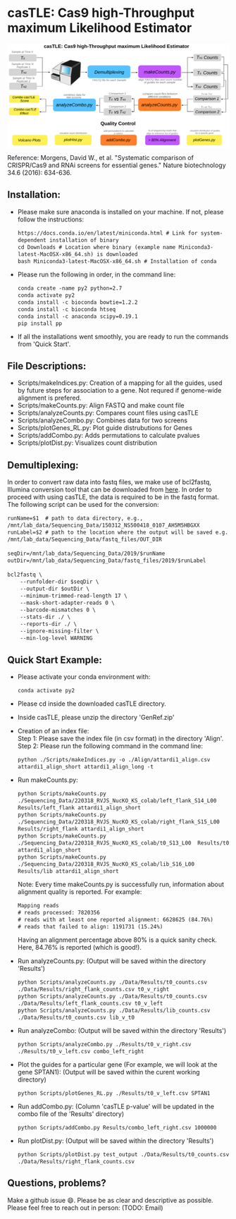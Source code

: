 # casTLE: Cas9 high-Throughput maximum Likelihood Estimator

<img align="center" src="./aux/workflow.png"/>


Reference: Morgens, David W., et al. "Systematic comparison of CRISPR/Cas9 and RNAi screens for essential genes." Nature biotechnology 34.6 (2016): 634-636.



## Installation: 
- Please make sure anaconda is installed on your machine. If not, please follow the instructions: 
   ```
   https://docs.conda.io/en/latest/miniconda.html # Link for system-dependent installation of binary 
   cd Downloads # Location where binary (example name Miniconda3-latest-MacOSX-x86_64.sh) is downloaded
   bash Miniconda3-latest-MacOSX-x86_64.sh # Installation of conda
   ```
- Please run the following in order, in the command line: 
   ```
   conda create -name py2 python=2.7
   conda activate py2
   conda install -c bioconda bowtie=1.2.2
   conda install -c bioconda htseq
   conda install -c anaconda scipy=0.19.1
   pip install pp
   ```  
- If all the installations went smoothly, you are ready to run the commands from 'Quick Start'. 

## File Descriptions:
- Scripts/makeIndices.py: Creation of a mapping for all the guides, used by future steps for association to a gene. Not requred if genome-wide alignment is prefered. 
- Scripts/makeCounts.py: Align FASTQ and make count file
- Scripts/analyzeCounts.py: Compares count files using casTLE
- Scripts/analyzeCombo.py: Combines data for two screens
- Scripts/plotGenes_RL.py: Plot guide distrubutions for Genes
- Scripts/addCombo.py: Adds permutations to calculate pvalues
- Scripts/plotDist.py: Visualizes count distribution

## Demultiplexing: 
In order to convert raw data into fastq files, we make use of bcl2fastq, Illumina conversion tool that can be downloaded from [here](https://support.illumina.com/sequencing/sequencing_software/bcl2fastq-conversion-software.html). In order to proceed with using casTLE, the data is required to be in the fastq format. The following script can be used for the conversion: 
```
runName=$1  # path to data directory, e.g., /mnt/lab_data/Sequencing_Data/150312_NS500418_0107_AH5M5HBGXX
runLabel=$2 # path to the location where the output will be saved e.g. /mnt/lab_data/Sequencing_Data/fastq_files/OUT_DIR

seqDir=/mnt/lab_data/Sequencing_Data/2019/$runName
outDir=/mnt/lab_data/Sequencing_Data/fastq_files/2019/$runLabel

bcl2fastq \
    --runfolder-dir $seqDir \
    --output-dir $outDir \
    --minimum-trimmed-read-length 17 \
    --mask-short-adapter-reads 0 \
    --barcode-mismatches 0 \
    --stats-dir ./ \
    --reports-dir ./ \
    --ignore-missing-filter \
    --min-log-level WARNING
```


## Quick Start Example: 
- Please activate your conda environment with: 
   ```
   conda activate py2
   ```  
- Please cd inside the downloaded casTLE directory.  
- Inside casTLE, please unzip the directory 'GenRef.zip'
- Creation of an index file: <br />
  Step 1: Please save the index file (in csv format) in the directory 'Align'. <br />
  Step 2: Please run the following command in the command line: <br />
  ```
  python ./Scripts/makeIndices.py -o ./Align/attardi1_align.csv attardi1_align_short attardi1_align_long -t
  ```  
- Run makeCounts.py: <br />
  ```
  python Scripts/makeCounts.py ./Sequencing_Data/220318_RVJS_NucKO_KS_colab/left_flank_S14_L00  Results/left_flank attardi1_align_short   
  python Scripts/makeCounts.py ./Sequencing_Data/220318_RVJS_NucKO_KS_colab/right_flank_S15_L00  Results/right_flank attardi1_align_short 
  python Scripts/makeCounts.py ./Sequencing_Data/220318_RVJS_NucKO_KS_colab/t0_S13_L00  Results/t0 attardi1_align_short 
  python Scripts/makeCounts.py ./Sequencing_Data/220318_RVJS_NucKO_KS_colab/lib_S16_L00  Results/lib attardi1_align_short 
  ``` 
  Note: Every time makeCounts.py is successfully run, information about alignment quality is reported. For example: 
  ```
  Mapping reads
  # reads processed: 7820356
  # reads with at least one reported alignment: 6628625 (84.76%)
  # reads that failed to align: 1191731 (15.24%)
  ```
  Having an alignment percentage above 80\% is a quick sanity check. Here, 84.76\% is reported (which is good!). 

- Run analyzeCounts.py: (Output will be saved within the directory 'Results') <br />
  ``` 
  python Scripts/analyzeCounts.py ./Data/Results/t0_counts.csv ./Data/Results/right_flank_counts.csv t0_v_right
  python Scripts/analyzeCounts.py ./Data/Results/t0_counts.csv ./Data/Results/left_flank_counts.csv t0_v_left
  python Scripts/analyzeCounts.py ./Data/Results/lib_counts.csv ./Data/Results/t0_counts.csv lib_v_t0
  ``` 
- Run analyzeCombo: (Output will be saved within the directory 'Results') <br />
  ```
  python Scripts/analyzeCombo.py ./Results/t0_v_right.csv  ./Results/t0_v_left.csv combo_left_right
  ```     
- Plot the guides for a particular gene (For example, we will look at the gene SPTAN1): (Output will be saved within the curent working directory) <br />
  ```
  python Scripts/plotGenes_RL.py ./Results/t0_v_left.csv SPTAN1
  ```     
- Run addCombo.py: (Column 'casTLE p-value' will be updated in the combo file of the 'Results' directory)
  ```
  python Scripts/addCombo.py Results/combo_left_right.csv 1000000
  ```     
- Run plotDist.py: (Output will be saved within the directory 'Results') 
  ```
  python Scripts/plotDist.py test_output ./Data/Results/t0_counts.csv ./Data/Results/right_flank_counts.csv
  ```    

## Questions, problems?
Make a github issue 😄. Please be as clear and descriptive as possible. Please feel free to reach
out in person: (TODO: Email)


